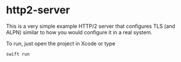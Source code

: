 # http2-server

This is a very simple example HTTP/2 server that configures TLS (and ALPN)
similar to how you would configure it in a real system.

To run, just open the project in Xcode or type

    swift run

